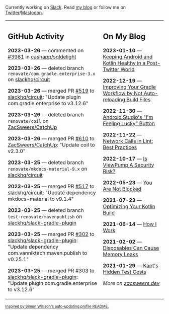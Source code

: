 Currently working on [Slack](https://slack.com/). Read [my blog](https://zacsweers.dev/) or follow me on [Twitter](https://twitter.com/ZacSweers)/[Mastodon](https://hachyderm.io/@ZacSweers).

<table><tr><td valign="top" width="60%">

## GitHub Activity
<!-- githubActivity starts -->
**2023-03-26** — commented on [#3981](https://github.com/cashapp/sqldelight/pull/3981#issuecomment-1484202141) in [cashapp/sqldelight](https://github.com/cashapp/sqldelight)

**2023-03-26** — deleted branch `renovate/com.gradle.enterprise-3.x` on [slackhq/circuit](https://github.com/slackhq/circuit)

**2023-03-26** — merged PR [#519](https://github.com/slackhq/circuit/pull/519) to [slackhq/circuit](https://github.com/slackhq/circuit): "Update plugin com.gradle.enterprise to v3.12.6"

**2023-03-26** — deleted branch `renovate/coil` on [ZacSweers/CatchUp](https://github.com/ZacSweers/CatchUp)

**2023-03-26** — merged PR [#610](https://github.com/ZacSweers/CatchUp/pull/610) to [ZacSweers/CatchUp](https://github.com/ZacSweers/CatchUp): "Update coil to v2.3.0"

**2023-03-25** — deleted branch `renovate/mkdocs-material-9.x` on [slackhq/circuit](https://github.com/slackhq/circuit)

**2023-03-25** — merged PR [#517](https://github.com/slackhq/circuit/pull/517) to [slackhq/circuit](https://github.com/slackhq/circuit): "Update dependency mkdocs-material to v9.1.4"

**2023-03-25** — deleted branch `test-renovate/mavenpublish` on [slackhq/slack-gradle-plugin](https://github.com/slackhq/slack-gradle-plugin)

**2023-03-25** — merged PR [#302](https://github.com/slackhq/slack-gradle-plugin/pull/302) to [slackhq/slack-gradle-plugin](https://github.com/slackhq/slack-gradle-plugin): "Update dependency com.vanniktech.maven.publish to v0.25.1"

**2023-03-25** — merged PR [#303](https://github.com/slackhq/slack-gradle-plugin/pull/303) to [slackhq/slack-gradle-plugin](https://github.com/slackhq/slack-gradle-plugin): "Update plugin com.gradle.enterprise to v3.12.6"
<!-- githubActivity ends -->
</td><td valign="top" width="40%">

## On My Blog
<!-- blog starts -->
**2023-01-10** — [Keeping Android and Kotlin Healthy in a Post-Twitter World](https://www.zacsweers.dev/keeping-android-healthy/)

**2022-12-19** — [Improving Your Gradle Workflow by Not Auto-reloading Build Files](https://www.zacsweers.dev/improving-your-workflow-by-not-auto-reloading-build-files/)

**2022-11-30** — [Android Studio's "I'm Feeling Lucky" Button](https://www.zacsweers.dev/android-studios-im-feeling-lucky-button/)

**2022-11-22** — [Network Calls in Lint: Best Practices](https://www.zacsweers.dev/network-calls-in-lint-best-practices/)

**2022-10-17** — [Is ViewPump A Security Risk?](https://www.zacsweers.dev/is-viewpump-a-security-risk/)

**2022-05-23** — [You Are Not Blocked](https://www.zacsweers.dev/you-are-not-blocked/)

**2021-07-23** — [Optimizing Your Kotlin Build](https://www.zacsweers.dev/optimizing-your-kotlin-build/)

**2021-06-14** — [How I Work](https://www.zacsweers.dev/how-i-work/)

**2021-02-02** — [Disposables Can Cause Memory Leaks](https://www.zacsweers.dev/disposables-can-cause-memory-leaks/)

**2021-01-29** — [Kapt's Hidden Test Costs](https://www.zacsweers.dev/kapts-hidden-test-costs/)
<!-- blog ends -->
_More on [zacsweers.dev](https://zacsweers.dev/)_
</td></tr></table>

<sub><a href="https://simonwillison.net/2020/Jul/10/self-updating-profile-readme/">Inspired by Simon Willison's auto-updating profile README.</a></sub>